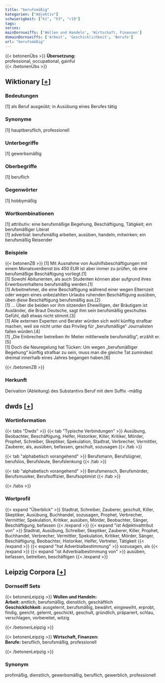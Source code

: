 ```yaml
---
title: "berufsmäßig"
kategorien: ["Adjektiv"]
schwierigkeit: ["k1", "h3", "r19"]
tags:
series:
mainDornseiffs: ['Wollen und Handeln', 'Wirtschaft, Finanzen']
domainDornseiffs: ['Arbeit', 'Geschicklichkeit', 'Berufe']
url: "berufsmäßig"
---
```


{{< betonenÜbs >}}
**Übersetzung:**  
professional, occupational, gainful  
{{< /betonenÜbs >}}

## Wiktionary [[+](https://de.wiktionary.org/wiki/berufsmäßig)]

### Bedeutungen
[1] als Beruf ausgeübt; in Ausübung eines Berufes tätig  

### Synonyme
[1] hauptberuflich, professionell  

### Unterbegriffe
[1] gewerbsmäßig  

### Oberbegriffe
[1] beruflich  

### Gegenwörter
[1] hobbymäßig  

### Wortkombinationen
[1] attributiv: eine berufsmäßige Begehung, Beschäftigung, Tätigkeit; ein berufsmäßiger Literat  
[1] adverbial: berufsmäßig arbeiten, ausüben, handeln, mitwirken; ein berufsmäßig Reisender  

### Beispiele
{{< betonenZB >}}
[1] Mit Ausnahme von Aushilfsbeschäftigungen mit einem Monatsverdienst bis 450 EUR ist aber immer zu prüfen, ob eine berufsmäßige Beschäftigung vorliegt.[1]  
[1] Sowohl Abiturienten, als auch Studenten können aber aufgrund ihres Erwerbsverhaltens berufsmäßig werden.[1]  
[1] Arbeitnehmer, die eine Beschäftigung während einer wegen Elternzeit oder wegen eines unbezahlten Urlaubs ruhenden Beschäftigung ausüben, üben diese Beschäftigung berufsmäßig aus.[2]  
[1] … Über die beiden vor ihm sitzenden Ehewilligen, der Bräutigam ist Ausländer, die Braut Deutsche, sagt ihm sein berufsmäßig geschultes Gefühl, daß etwas nicht stimmt.[3]  
[1] Alle externen Experten und Berater würden sich wohl künftig strafbar machen, weil sie nicht unter das Privileg für „berufsmäßige“ Journalisten fallen würden.[4]  
[1] „Die Einbrecher betreiben ihr Metier mittlerweile berufsmäßig“, erzählt er.[5]  
[1] Doch die Neuregelung hat Tücken: Um wegen „berufsmäßiger Begehung“ künftig strafbar zu sein, muss man die gleiche Tat zumindest dreimal innerhalb eines Jahres begangen haben.[6]  

{{< /betonenZB >}}
### Herkunft
Derivation (Ableitung) des Substantivs Beruf mit dem Suffix -mäßig  



## dwds [[+](https://www.dwds.de/wb/berufsmäßig)]

### Wortinformation
{{< tabs "Dwds" >}}
{{< tab "Typische Verbindungen" >}}
Ausübung, Beobachter, Beschäftigung, Helfer, Historiker, Killer, Kritiker, Mörder, Prophet, Schreiber, Skeptiker, Spekulation, Stadtrat, Verbrecher, Vermittler, Zauberer, als, ausüben, befassen, geschult, sozusagen
{{< /tab >}}

{{< tab "alphabetisch vorangehend" >}}
Berufsmann, Berufslügner, berufslos, Berufsleute, Berufslenkung
{{< /tab >}}

{{< tab "alphabetisch vorangehend" >}}
Berufsmensch, Berufsmörder, Berufsmusiker, Berufsoffizier, Berufsoptimist
{{< /tab >}}

{{< /tabs >}}

### Wortprofil
{{< expand "Überblick" >}} Stadtrat, Schreiber, Zauberer, geschult, Killer, Skeptiker, Ausübung, Buchhandel, sozusagen, Prophet, Verbrecher, Vermittler, Spekulation, Kritiker, ausüben, Mörder, Beobachter, Sänger, Beschäftigung, befassen {{< /expand >}}
{{< expand "ist Adjektivattribut von" >}} Stadtrat, Ausübung, Schreiber, Skeptiker, Zauberer, Killer, Prophet, Buchhandel, Verbrecher, Vermittler, Spekulation, Kritiker, Mörder, Sänger, Beschäftigung, Beobachter, Historiker, Helfer, Vertreter, Tätigkeit {{< /expand >}}
{{< expand "hat Adverbialbestimmung" >}} sozusagen, als {{< /expand >}}
{{< expand "ist Adverbialbestimmung von" >}} ausüben, befassen, betreiben, beschäftigen {{< /expand >}}

## Leipzig Corpora [[+](https://corpora.uni-leipzig.de/en/res?word=berufsmäßig&corpusId=deu_newscrawl-public_2018)]

### Dornseiff Sets
{{< betonenLeipzig >}}
**Wollen und Handeln:**  
**Arbeit:** amtlich, berufsmäßig, dienstlich, geschäftlich  
**Geschicklichkeit:** ausgelernt, berufsmäßig, bewährt, eingeweiht, erprobt, findig, geeicht, gelernt, geschickt, geschult, gründlich, präpariert, schlau, verschlagen, vorbereitet, witzig  

{{< /betonenLeipzig >}}


{{< betonenLeipzig >}}
**Wirtschaft, Finanzen:**  
**Berufe:** beruflich, berufsmäßig, professionell  

{{< /betonenLeipzig >}}

### Synonym
profimäßig, dienstlich, gewerbsmäßig, beruflich, gewerblich, professionell

